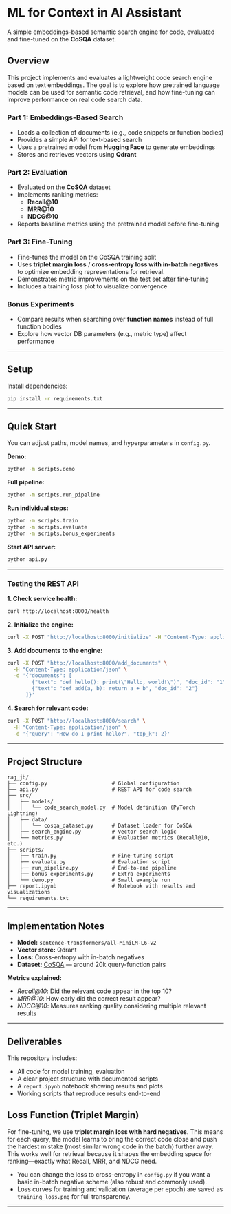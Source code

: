 # ML for Context in AI Assistant

A simple embeddings-based semantic search engine for code, evaluated and fine-tuned on the **CoSQA** dataset.

## Overview

This project implements and evaluates a lightweight code search engine based on text embeddings. The goal is to explore how pretrained language models can be used for semantic code retrieval, and how fine-tuning can improve performance on real code search data.

### Part 1: Embeddings-Based Search

- Loads a collection of documents (e.g., code snippets or function bodies)
- Provides a simple API for text-based search
- Uses a pretrained model from **Hugging Face** to generate embeddings
- Stores and retrieves vectors using **Qdrant**

### Part 2: Evaluation

- Evaluated on the **CoSQA** dataset
- Implements ranking metrics:
  - **Recall@10**
  - **MRR@10**
  - **NDCG@10**
- Reports baseline metrics using the pretrained model before fine-tuning

### Part 3: Fine-Tuning

- Fine-tunes the model on the CoSQA training split
- Uses **triplet margin loss** / **cross-entropy loss with in-batch negatives** to optimize embedding representations for retrieval.
- Demonstrates metric improvements on the test set after fine-tuning
- Includes a training loss plot to visualize convergence

### Bonus Experiments

- Compare results when searching over **function names** instead of full function bodies
- Explore how vector DB parameters (e.g., metric type) affect performance

---

## Setup

Install dependencies:

```bash
pip install -r requirements.txt
```

---

## Quick Start

You can adjust paths, model names, and hyperparameters in `config.py`.

**Demo:**
```bash
python -m scripts.demo
```

**Full pipeline:**
```bash
python -m scripts.run_pipeline
```

**Run individual steps:**
```bash
python -m scripts.train
python -m scripts.evaluate
python -m scripts.bonus_experiments
```

**Start API server:**
```bash
python api.py
```

---

### Testing the REST API

**1. Check service health:**
```bash
curl http://localhost:8000/health
```

**2. Initialize the engine:**
```bash
curl -X POST "http://localhost:8000/initialize" -H "Content-Type: application/json"
```

**3. Add documents to the engine:**
```bash
curl -X POST "http://localhost:8000/add_documents" \
  -H "Content-Type: application/json" \
  -d '{"documents": [
        {"text": "def hello(): print(\"Hello, world!\")", "doc_id": "1"},
        {"text": "def add(a, b): return a + b", "doc_id": "2"}
      ]}'
```

**4. Search for relevant code:**
```bash
curl -X POST "http://localhost:8000/search" \
  -H "Content-Type: application/json" \
  -d '{"query": "How do I print hello?", "top_k": 2}'
```

---

## Project Structure

```
rag_jb/
├── config.py                     # Global configuration
├── api.py                        # REST API for code search
├── src/
│   ├── models/
│   │   └── code_search_model.py  # Model definition (PyTorch Lightning)
│   ├── data/
│   │   └── cosqa_dataset.py      # Dataset loader for CoSQA
│   ├── search_engine.py          # Vector search logic
│   └── metrics.py                # Evaluation metrics (Recall@10, etc.)
├── scripts/
│   ├── train.py                  # Fine-tuning script
│   ├── evaluate.py               # Evaluation script
│   ├── run_pipeline.py           # End-to-end pipeline
│   ├── bonus_experiments.py      # Extra experiments
│   └── demo.py                   # Small example run
├── report.ipynb                  # Notebook with results and visualizations
└── requirements.txt
```

---

## Implementation Notes

- **Model:** `sentence-transformers/all-MiniLM-L6-v2`
- **Vector store:** Qdrant
- **Loss:** Cross-entropy with in-batch negatives  
- **Dataset:** [CoSQA](https://github.com/wasiahmad/CoSQA) — around 20k query-function pairs

**Metrics explained:**
- *Recall@10*: Did the relevant code appear in the top 10?
- *MRR@10*: How early did the correct result appear?
- *NDCG@10*: Measures ranking quality considering multiple relevant results

---

## Deliverables

This repository includes:
- All code for model training, evaluation
- A clear project structure with documented scripts  
- A `report.ipynb` notebook showing results and plots  
- Working scripts that reproduce results end-to-end

## Loss Function (Triplet Margin)

For fine-tuning, we use **triplet margin loss with hard negatives**. This means for each query, the model learns to bring the correct code close and push the hardest mistake (most similar wrong code in the batch) further away. This works well for retrieval because it shapes the embedding space for ranking—exactly what Recall, MRR, and NDCG need.

- You can change the loss to cross-entropy in `config.py` if you want a basic in-batch negative scheme (also robust and commonly used).
- Loss curves for training and validation (average per epoch) are saved as `training_loss.png` for full transparency.

---

